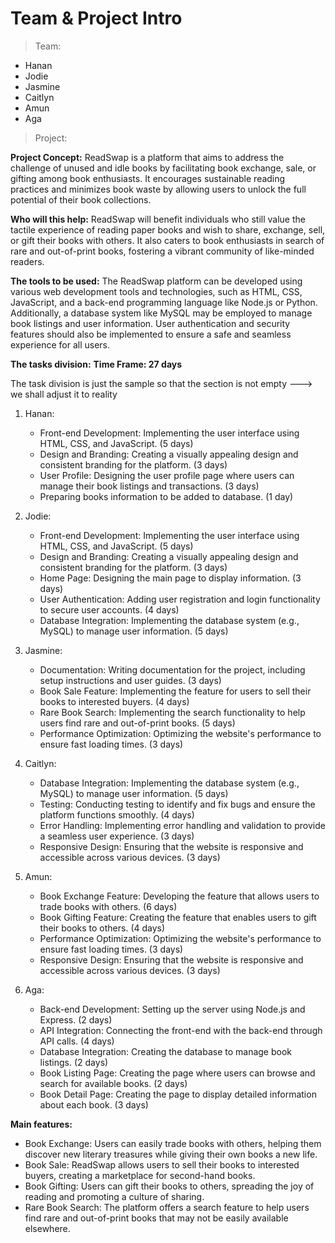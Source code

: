# Team & Project Intro

> Team:

- Hanan
- Jodie
- Jasmine
- Caitlyn
- Amun
- Aga

> Project:

**Project Concept:** ReadSwap is a platform that aims to address the challenge of unused and idle books by facilitating book exchange, sale, or gifting among book enthusiasts. It encourages sustainable reading practices and minimizes book waste by allowing users to unlock the full potential of their book collections.

**Who will this help:** ReadSwap will benefit individuals who still value the tactile experience of reading paper books and wish to share, exchange, sell, or gift their books with others. It also caters to book enthusiasts in search of rare and out-of-print books, fostering a vibrant community of like-minded readers.

**The tools to be used:** The ReadSwap platform can be developed using various web development tools and technologies, such as HTML, CSS, JavaScript, and a back-end programming language like Node.js or Python. Additionally, a database system like MySQL may be employed to manage book listings and user information. User authentication and security features should also be implemented to ensure a safe and seamless experience for all users.

**The tasks division:** 
**Time Frame: 27 days**

The task division is just the sample so that the section is not empty ---> we shall adjust it to reality

1. Hanan:
   - Front-end Development: Implementing the user interface using HTML, CSS, and JavaScript. (5 days)
   - Design and Branding: Creating a visually appealing design and consistent branding for the platform. (3 days)
   - User Profile: Designing the user profile page where users can manage their book listings and transactions. (3 days)
   - Preparing books information to be added to database. (1 day)

2. Jodie:
   - Front-end Development: Implementing the user interface using HTML, CSS, and JavaScript. (5 days)
   - Design and Branding: Creating a visually appealing design and consistent branding for the platform. (3 days)
   - Home Page: Designing the main page to display information. (3 days)
   - User Authentication: Adding user registration and login functionality to secure user accounts. (4 days)
   - Database Integration: Implementing the database system (e.g., MySQL) to manage user information. (5 days)

3. Jasmine:
   - Documentation: Writing documentation for the project, including setup instructions and user guides. (3 days)
   - Book Sale Feature: Implementing the feature for users to sell their books to interested buyers. (4 days)
   - Rare Book Search: Implementing the search functionality to help users find rare and out-of-print books. (5 days)
   - Performance Optimization: Optimizing the website's performance to ensure fast loading times. (3 days)

4. Caitlyn:
   - Database Integration: Implementing the database system (e.g., MySQL) to manage user information. (5 days)
   - Testing: Conducting testing to identify and fix bugs and ensure the platform functions smoothly. (4 days)
   - Error Handling: Implementing error handling and validation to provide a seamless user experience. (3 days)
   - Responsive Design: Ensuring that the website is responsive and accessible across various devices. (3 days)

5. Amun:
   - Book Exchange Feature: Developing the feature that allows users to trade books with others. (6 days)
   - Book Gifting Feature: Creating the feature that enables users to gift their books to others. (4 days)
   - Performance Optimization: Optimizing the website's performance to ensure fast loading times. (3 days)
   - Responsive Design: Ensuring that the website is responsive and accessible across various devices. (3 days)

6. Aga:
   - Back-end Development: Setting up the server using Node.js and Express. (2 days)
   - API Integration: Connecting the front-end with the back-end through API calls. (4 days)
   - Database Integration: Creating the database to manage book listings. (2 days)
   - Book Listing Page: Creating the page where users can browse and search for available books. (2 days)
   - Book Detail Page: Creating the page to display detailed information about each book. (3 days)

**Main features:**
- Book Exchange: Users can easily trade books with others, helping them discover new literary treasures while giving their own books a new life.
- Book Sale: ReadSwap allows users to sell their books to interested buyers, creating a marketplace for second-hand books.
- Book Gifting: Users can gift their books to others, spreading the joy of reading and promoting a culture of sharing.
- Rare Book Search: The platform offers a search feature to help users find rare and out-of-print books that may not be easily available elsewhere.

<!-- Requirements: 
1. Come up with a project idea you will all like to work on.
2. Submit a document that contains details of your project such as:
- What is the concept/ what are you building? Think exactly about what needs to be built.
- Who will this help? Who’s your target audience?
- How will you be working? What tools will help with that?
- How are you going to organise the workload? Who does what and when?
- What are the main features of your project? -->